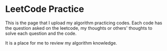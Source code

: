 # LeetCode Practice

This is the page that I upload my algorithm practicing codes. 
Each code has the question asked on the leetcode, my thoughts or others' thoughts to solve each question and the code.

It is a place for me to review my algorithm knowledge.
